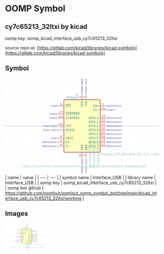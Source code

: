 # OOMP Symbol  
## cy7c65213_32ltxi  by kicad  
  
oomp key: oomp_kicad_interface_usb_cy7c65213_32ltxi  
  
source repo at: [https://gitlab.com/kicad/libraries/kicad-symbols](https://gitlab.com/kicad/libraries/kicad-symbols)  
## Symbol  
  
[![working.png](working_600.png)](working.png)  
| name | value | 
| --- | --- | 
| symbol name | Interface_USB | 
| library name | Interface_USB | 
| oomp key | oomp_kicad_interface_usb_cy7c65213_32ltxi | 
| oomp bot github | https://github.com/oomlout/oomlout_oomp_symbol_bot/tree/main/kicad_interface_usb_cy7c65213_32ltxi/working | 
## Images  
  
[![working.png](working_140.png)](working.png)  
